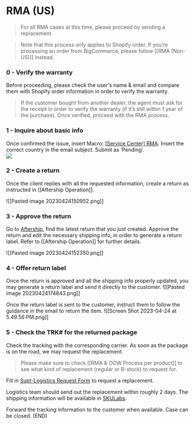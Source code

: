 # RMA (US)
> For all RMA cases at this time, please proceed by sending a replacement.

> Note that this process only applies to Shopify order. If you're processing an order from BigCommerce, please follow [[RMA (Non-US)]] instead.

### 0 - Verify the warranty
Before proceeding, please check the user's name & email and compare them with Shopify order information in order to verify the warranty.  

> If the customer bought from another dealer, the agent must ask for the receipt in order to verify the warranty (if it’s still within 1 year of the purchase). Once verified, proceed with the RMA process. 

### 1 - Inquire about basic info
Once confirmed the issue, insert Macro: <u>[Service Center] RMA</u>. Insert the correct country in the email subject. Submit as ‘Pending’.  
    ![](https://lh4.googleusercontent.com/KAG8xtMlvQ-3LweFYg0IfjHp1oYumblzKyDrRke6hFIcQQfhsZ78Zfg4x0UOkhniW2zgzKsbNFfpeqRygj_j-HYHTrIXIzC1-eSbniT4qRXbCl1rmfhC5zLAPLCHhkl75TJdvztYKhWPiOz4qZTNlvcHOVpMVKzqx-sUTXnjGNpAuGcLKLYXQeJXV9uJ)  

### 2 - Create a return
Once the client replies with all the requested information, create a return as instructed in [[Aftership Operation]].

![[Pasted image 20230424150952.png]]

### 3 - Approve the return
Go to [Aftership](https://accounts.aftership.com/), find the latest return that you just created. Approve the return and edit the necessary shipping info, in order to generate a return label. Refer to [[Aftership Operation]] for further details.

![[Pasted image 20230424152350.png]]

### 4 - Offer return label
Once the return is approved and all the shipping info properly updated, you may generate a return label and send it directly to the customer.
![[Pasted image 20230424174843.png]]

Once the return label is sent to the customer, instruct them to follow the guidance in the email to return the item.
![[Screen Shot 2023-04-24 at 5.49.56 PM.png]]

### 5 - Check the TRK# for the returned package
Check the tracking with the corresponding carrier. As soon as the package is on the road, we may request the replacement.

>Please make sure to check [[RMA & OOW Process per product]] to see what kind of replacement (regular or B-stock) to request for.

Fill in [Supt-Logistics Request Form](https://docs.google.com/forms/d/e/1FAIpQLSdd0Hei0HZSqwf_bzUTIdutMvE_a_N2VGuOc5fta-jwun69PA/viewform?fbzx=4036418607483484801) to request a replacement. 

Logistics team should send out the replacement within roughly 2 days. The shipping information will be available in [SKULabs](https://docs.google.com/presentation/d/1mV6JgZ9rcZR58MPT-T2y8dGSshv2lfZfOS2Niw2qFRs/edit?usp=sharing). 

Forward the tracking information to the customer when available. Case can be closed. (END)
